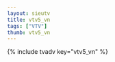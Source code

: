 ```yaml
--- 
layout: sieutv
title: vtv5_vn
tags: ["VTV"]
thumb: vtv5_vn
---
```

{% include tvadv key="vtv5_vn" %}
